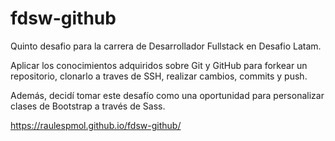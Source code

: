 # fdsw-github

Quinto desafio para la carrera de Desarrollador Fullstack en Desafio Latam.

Aplicar los conocimientos adquiridos sobre Git y GitHub para forkear un repositorio, clonarlo a traves de SSH, realizar cambios, commits y push.

Además, decidí tomar este desafío como una oportunidad para personalizar clases de Bootstrap a través de Sass.

https://raulespmol.github.io/fdsw-github/
